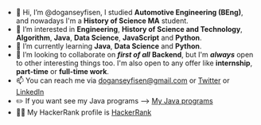 - 👋 Hi, I’m @doganseyfisen, I studied **Automotive Engineering (BEng)**, and nowadays I'm a **History of Science MA** student.
- 👀 I’m interested in **Engineering**, **History of Science and Technology**, **Algorithm**, **Java**, **Data Science**, **JavaScript** and **Python**.
- 🌱 I’m currently learning **Java**, **Data Science** and **Python**.
- 💞️ I’m looking to collaborate on ***first of all*** **Backend**, but I'm ***always*** open to other interesting things too. I'm also open to any offer like **internship**, **part-time** or **full-time work**.
- 📫 You can reach me via doganseyfisen@gmail.com or [Twitter](https://twitter.com/dogan_seyfi_sen) or [LinkedIn](https://www.linkedin.com/in/doganseyfisen)
- ✏️ If you want see my Java programs --> [My Java programs](https://github.com/stars/doganseyfisen/lists/my-java101-programs-patika-dev)
- 👨‍💻 My HackerRank profile is [HackerRank](https://www.hackerrank.com/doganseyfisen)
<!---
doganseyfisen/doganseyfisen is a ✨ special ✨ repository because its `README.md` (this file) appears on your GitHub profile.
You can click the Preview link to take a look at your changes.
--->
